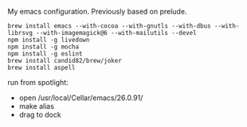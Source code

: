 My emacs configuration. Previously based on prelude.

``` shell
brew install emacs --with-cocoa --with-gnutls --with-dbus --with-librsvg --with-imagemagick@6 --with-mailutils --devel
npm install -g livedown
npm install -g mocha
npm install -g eslint
brew install candid82/brew/joker
brew install aspell
```

run from spotlight:

- open /usr/local/Cellar/emacs/26.0.91/
- make alias
- drag to dock
